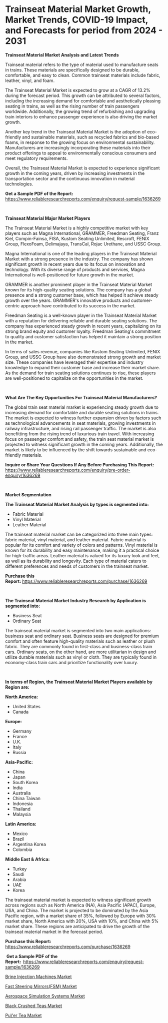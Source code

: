 <p><h1>Trainseat Material Market Growth, Market Trends, COVID-19 Impact, and Forecasts for period from 2024 - 2031</h1></p><p><strong>Trainseat Material Market Analysis and Latest Trends</strong></p>
<p><p>Trainseat material refers to the type of material used to manufacture seats in trains. These materials are specifically designed to be durable, comfortable, and easy to clean. Common trainseat materials include fabric, leather, vinyl, and foam.</p><p>The Trainseat Material Market is expected to grow at a CAGR of 13.2% during the forecast period. This growth can be attributed to several factors, including the increasing demand for comfortable and aesthetically pleasing seating in trains, as well as the rising number of train passengers worldwide. Additionally, the growing trend of refurbishing and upgrading train interiors to enhance passenger experience is also driving the market growth.</p><p>Another key trend in the Trainseat Material Market is the adoption of eco-friendly and sustainable materials, such as recycled fabrics and bio-based foams, in response to the growing focus on environmental sustainability. Manufacturers are increasingly incorporating these materials into their product offerings to appeal to environmentally conscious consumers and meet regulatory requirements.</p><p>Overall, the Trainseat Material Market is expected to experience significant growth in the coming years, driven by increasing investments in the transportation sector and the continuous innovation in material technologies.</p></p>
<p><strong>Get a Sample PDF of the Report:&nbsp;</strong> <a href="https://www.reliableresearchreports.com/enquiry/request-sample/1636269">https://www.reliableresearchreports.com/enquiry/request-sample/1636269</a></p>
<p>&nbsp;</p>
<p><strong>Trainseat Material Major Market Players</strong></p>
<p><p>The Trainseat Material Market is a highly competitive market with key players such as Magna International, GRAMMER, Freedman Seating, Franz Kiel, Compin-Fainsa, FISA, Kustom Seating Unlimited, Rescroft, FENIX Group, FlexoFoam, Delimajaya, TransCal, Rojac Urethane, and USSC Group.</p><p>Magna International is one of the leading players in the Trainseat Material Market with a strong presence in the industry. The company has shown significant growth in recent years due to its focus on innovation and technology. With its diverse range of products and services, Magna International is well-positioned for future growth in the market.</p><p>GRAMMER is another prominent player in the Trainseat Material Market known for its high-quality seating solutions. The company has a global presence and a strong customer base, which has helped it achieve steady growth over the years. GRAMMER's innovative products and customer-centric approach have contributed to its success in the market.</p><p>Freedman Seating is a well-known player in the Trainseat Material Market with a reputation for delivering reliable and durable seating solutions. The company has experienced steady growth in recent years, capitalizing on its strong brand equity and customer loyalty. Freedman Seating's commitment to quality and customer satisfaction has helped it maintain a strong position in the market.</p><p>In terms of sales revenue, companies like Kustom Seating Unlimited, FENIX Group, and USSC Group have also demonstrated strong growth and market size. These companies have leveraged their expertise and industry knowledge to expand their customer base and increase their market share. As the demand for train seating solutions continues to rise, these players are well-positioned to capitalize on the opportunities in the market.</p></p>
<p>&nbsp;</p>
<p><strong>What Are The Key Opportunities For Trainseat Material Manufacturers?</strong></p>
<p><p>The global train seat material market is experiencing steady growth due to increasing demand for comfortable and durable seating solutions in trains. The market is expected to witness further expansion driven by factors such as technological advancements in seat materials, growing investments in railway infrastructure, and rising rail passenger traffic. The market is also benefitting from the rising trend of luxurious train travel. With increasing focus on passenger comfort and safety, the train seat material market is projected to witness significant growth in the coming years. Additionally, the market is likely to be influenced by the shift towards sustainable and eco-friendly materials.</p></p>
<p><strong>Inquire or Share Your Questions If Any Before Purchasing This Report:</strong> <a href="https://www.reliableresearchreports.com/enquiry/pre-order-enquiry/1636269">https://www.reliableresearchreports.com/enquiry/pre-order-enquiry/1636269</a></p>
<p>&nbsp;</p>
<p><strong>Market Segmentation</strong></p>
<p><strong>The Trainseat Material Market Analysis by types is segmented into:</strong></p>
<p><ul><li>Fabric Material</li><li>Vinyl Material</li><li>Leather Material</li></ul></p>
<p><p>The trainseat material market can be categorized into three main types: fabric material, vinyl material, and leather material. Fabric material is popular for its comfort and variety of colors and patterns. Vinyl material is known for its durability and easy maintenance, making it a practical choice for high-traffic areas. Leather material is valued for its luxury look and feel, as well as its durability and longevity. Each type of material caters to different preferences and needs of customers in the trainseat market.</p></p>
<p><strong>Purchase this Report:&nbsp;</strong><a href="https://www.reliableresearchreports.com/purchase/1636269">https://www.reliableresearchreports.com/purchase/1636269</a></p>
<p>&nbsp;</p>
<p><strong>The Trainseat Material Market Industry Research by Application is segmented into:</strong></p>
<p><ul><li>Business Seat</li><li>Ordinary Seat</li></ul></p>
<p><p>The trainseat material market is segmented into two main applications: business seat and ordinary seat. Business seats are designed for premium comfort and often feature high-quality materials such as leather or plush fabric. They are commonly found in first-class and business-class train cars. Ordinary seats, on the other hand, are more utilitarian in design and utilize durable materials such as vinyl or cloth. They are typically found in economy-class train cars and prioritize functionality over luxury.</p></p>
<p>&nbsp;</p>
<p><strong>In terms of Region, the Trainseat Material Market Players available by Region are:</strong></p>
<p>
    <p> <strong> North America: </strong>
        <ul>
            <li>United States</li>
            <li>Canada</li>
        </ul>
        </p> 
    <p> <strong> Europe: </strong>
        <ul>
            <li>Germany</li>
            <li>France</li>
            <li>U.K.</li>
            <li>Italy</li>
            <li>Russia</li>
        </ul>
        </p> 
    <p> <strong> Asia-Pacific: </strong>
        <ul>
            <li>China</li>
            <li>Japan</li>
            <li>South Korea</li>
            <li>India</li>
            <li>Australia</li>
            <li>China Taiwan</li>
            <li>Indonesia</li>
            <li>Thailand</li>
            <li>Malaysia</li>
        </ul>
        </p> 
    <p> <strong> Latin America: </strong>
        <ul>
            <li>Mexico</li>
            <li>Brazil</li>
            <li>Argentina Korea</li>
            <li>Colombia</li>
        </ul>
        </p> 
    <p> <strong> Middle East & Africa: </strong>
        <ul>
            <li>Turkey</li>
            <li>Saudi</li>
            <li>Arabia</li>
            <li>UAE</li>
            <li>Korea</li>
        </ul>
    </p>
    </p>
<p><p>The trainseat material market is expected to witness significant growth across regions such as North America (NA), Asia Pacific (APAC), Europe, USA, and China. The market is projected to be dominated by the Asia Pacific region, with a market share of 35%, followed by Europe with 30% market share, North America with 20%, USA with 10%, and China with 5% market share. These regions are anticipated to drive the growth of the trainseat material market in the forecast period.</p></p>
<p><strong>Purchase this Report: </strong><a href="https://www.reliableresearchreports.com/purchase/1636269">https://www.reliableresearchreports.com/purchase/1636269</a></p>
<p>&nbsp;<strong>Get a Sample PDF of the Report:&nbsp;&nbsp;</strong><a href="https://www.reliableresearchreports.com/enquiry/request-sample/1636269">https://www.reliableresearchreports.com/enquiry/request-sample/1636269</a></p>
<p><strong></strong></p>
<p><p><a href="https://github.com/amae102299/Market-Research-Report-List-3/blob/main/brine-injection-machines-market.md">Brine Injection Machines Market</a></p><p><a href="https://github.com/lylyparadise/Market-Research-Report-List-1/blob/main/fast-steering-mirrorsfsm-market.md">Fast Steering Mirrors(FSM) Market</a></p><p><a href="https://github.com/johnbach50/Market-Research-Report-List-1/blob/main/aerospace-simulation-systems-market.md">Aerospace Simulation Systems Market</a></p><p><a href="https://github.com/kathiaseamanalvaradovlprc2h/Market-Research-Report-List-1/blob/main/black-crushed-teas-market.md">Black Crushed Teas Market</a></p><p><a href="https://github.com/GroverBarry/Market-Research-Report-List-3/blob/main/puer-tea-market.md">Pu\'er Tea Market</a></p></p>